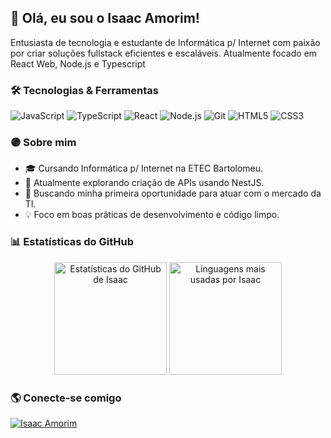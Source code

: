 ## 👋 Olá, eu sou o Isaac Amorim!
Entusiasta de tecnologia e estudante de Informática p/ Internet com paixão por criar soluções fullstack eficientes e escaláveis. Atualmente focado em React Web, Node.js e Typescript


### 🛠️ Tecnologias & Ferramentas
<p align="left">
  <img src="https://img.shields.io/badge/JavaScript-F7DF1E?style=for-the-badge&logo=javascript&logoColor=black" alt="JavaScript" />
  <img src="https://img.shields.io/badge/TypeScript-3178C6?style=for-the-badge&logo=typescript&logoColor=white" alt="TypeScript" />
  <img src="https://img.shields.io/badge/React-61DAFB?style=for-the-badge&logo=react&logoColor=black" alt="React" />
  <img src="https://img.shields.io/badge/Node.js-339933?style=for-the-badge&logo=node.js&logoColor=white" alt="Node.js" />
  <img src="https://img.shields.io/badge/Git-F05032?style=for-the-badge&logo=git&logoColor=white" alt="Git" />
  <img src="https://img.shields.io/badge/HTML5-E34F26?style=for-the-badge&logo=html5&logoColor=white" alt="HTML5" />
  <img src="https://img.shields.io/badge/CSS3-1572B6?style=for-the-badge&logo=css3&logoColor=white" alt="CSS3" />
</p>


### 🟣 Sobre mim
<ul>
  <li>🎓 Cursando Informática p/ Internet na ETEC Bartolomeu.</li>
  <li>🌱 Atualmente explorando criação de APIs usando NestJS.</li>
  <li>🚀 Buscando minha primeira oportunidade para atuar com o mercado da TI.</li>
  <li>💡 Foco em boas práticas de desenvolvimento e código limpo.</li>
</ul>


### 📊 Estatísticas do GitHub
<p align="center">
  <img height="180em" src="https://github-readme-stats.vercel.app/api?username=isaacamorimm&show_icons=true&theme=tokyonight&include_all_commits=true&count_private=true" alt="Estatísticas do GitHub de Isaac" />
  <img height="180em" src="https://github-readme-stats.vercel.app/api/top-langs/?username=isaacamorimm&layout=compact&langs_count=8&theme=tokyonight" alt="Linguagens mais usadas por Isaac" />
</p>


### 🌎 Conecte-se comigo
<p align="left">
  <a href="https://www.linkedin.com/in/isaacamorim" target="_blank">
    <img src="https://img.shields.io/badge/LinkedIn-0077B5?style=for-the-badge&logo=linkedin&logoColor=white" alt="Isaac Amorim" />
  </a>
  </p>
